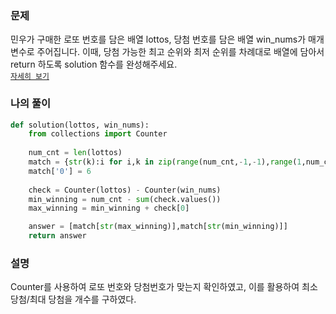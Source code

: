### 문제
민우가 구매한 로또 번호를 담은 배열 lottos, 당첨 번호를 담은 배열 win_nums가 매개변수로 주어집니다. 이때, 당첨 가능한 최고 순위와 최저 순위를 차례대로 배열에 담아서 return 하도록 solution 함수를 완성해주세요.  
[`자세히 보기`](https://school.programmers.co.kr/learn/courses/30/lessons/77484)

### 나의 풀이
```python
def solution(lottos, win_nums):
    from collections import Counter
    
    num_cnt = len(lottos) 
    match = {str(k):i for i,k in zip(range(num_cnt,-1,-1),range(1,num_cnt+1))}
    match['0'] = 6
                                
    check = Counter(lottos) - Counter(win_nums)
    min_winning = num_cnt - sum(check.values())
    max_winning = min_winning + check[0]

    answer = [match[str(max_winning)],match[str(min_winning)]]
    return answer
```

### 설명
Counter를 사용하여 로또 번호와 당첨번호가 맞는지 확인하였고, 이를 활용하여 최소 당첨/최대 당첨을 개수를 구하였다.
